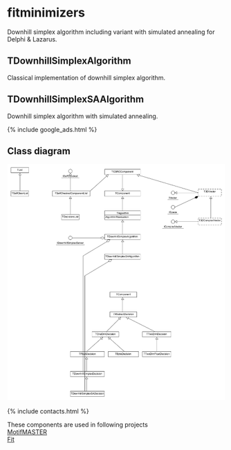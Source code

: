 # fitminimizers
Downhill simplex algorithm including variant with simulated annealing for Delphi & Lazarus.

## TDownhillSimplexAlgorithm
Classical implementation of downhill simplex algorithm.

## TDownhillSimplexSAAlgorithm
Downhill simplex algorithm with simulated annealing.

{% include google_ads.html %}

## Class diagram
![Class diagram](assets/classes.png)

{% include contacts.html %}

These components are used in following projects  
[MotifMASTER](http://motifmaster.sourceforge.net/)  
[Fit](http://fiteasily.townbreath.com/fit/downloads.html)  

